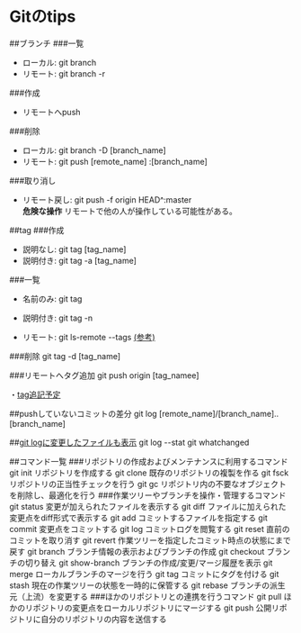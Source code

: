 Gitのtips
========================================

##ブランチ
###一覧
+ ローカル: git branch
+ リモート: git branch -r

###作成
+ リモートへpush

###削除
+ ローカル: git branch -D [branch_name]
+ リモート: git push [remote_name] :[branch_name]

###取り消し
+ リモート戻し: git push -f origin HEAD^:master  
**危険な操作** リモートで他の人が操作している可能性がある。

##tag
###作成
+ 説明なし: git tag [tag_name]
+ 説明付き: git tag -a [tag_name]

###一覧
+ 名前のみ: git tag
+ 説明付き: git tag -n

+ リモート: git ls-remote --tags [(参考)][remote]

###削除
    git tag -d [tag_name]

###リモートへタグ追加
    git push origin [tag_namee]

・[tag追記予定](http://at-aka.blogspot.jp/2009/02/git.html)

##pushしていないコミットの差分
    git log [remote_name]/[branch_name]..[branch_name]

##[git logに変更したファイルも表示][log_withfile]
    git log --stat
    git whatchanged


##コマンド一覧
###リポジトリの作成およびメンテナンスに利用するコマンド
    git init	リポジトリを作成する
    git clone	既存のリポジトリの複製を作る
    git fsck	リポジトリの正当性チェックを行う
    git gc	リポジトリ内の不要なオブジェクトを削除し、最適化を行う
###作業ツリーやブランチを操作・管理するコマンド
    git status	変更が加えられたファイルを表示する
    git diff	ファイルに加えられた変更点をdiff形式で表示する
    git add	コミットするファイルを指定する
    git commit	変更点をコミットする
    git log	コミットログを閲覧する
    git reset	直前のコミットを取り消す
    git revert	作業ツリーを指定したコミット時点の状態にまで戻す
    git branch	ブランチ情報の表示およびブランチの作成
    git checkout	ブランチの切り替え
    git show-branch	ブランチの作成/変更/マージ履歴を表示
    git merge	ローカルブランチのマージを行う
    git tag	コミットにタグを付ける
    git stash	現在の作業ツリーの状態を一時的に保管する
    git rebase	ブランチの派生元（上流）を変更する
###ほかのリポジトリとの連携を行うコマンド
    git pull	ほかのリポジトリの変更点をローカルリポジトリにマージする
    git push	公開リポジトリに自分のリポジトリの内容を送信する

[remote]: http://renoiv.com/2012/08/06/git%E3%81%AE%E3%82%BF%E3%82%B0%E6%93%8D%E4%BD%9C%E3%82%B3%E3%83%9E%E3%83%B3%E3%83%89%E3%81%BE%E3%81%A8%E3%82%81/
[log_withfile]: http://yuroyoro.hatenablog.com/entry/20101008/1286531851

